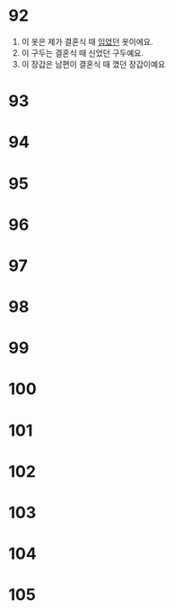 # 92
1. 이 옷은 제가 결혼식 때 <u>입었던</u> 옷이에요.
2. 이 구두는 결혼식 때 신었던 구두예요.
3. 이 장갑은 남편이 결혼식 때 꼈던 장갑이예요

# 93
# 94
# 95
# 96
# 97
# 98
# 99
# 100
# 101
# 102
# 103
# 104
# 105